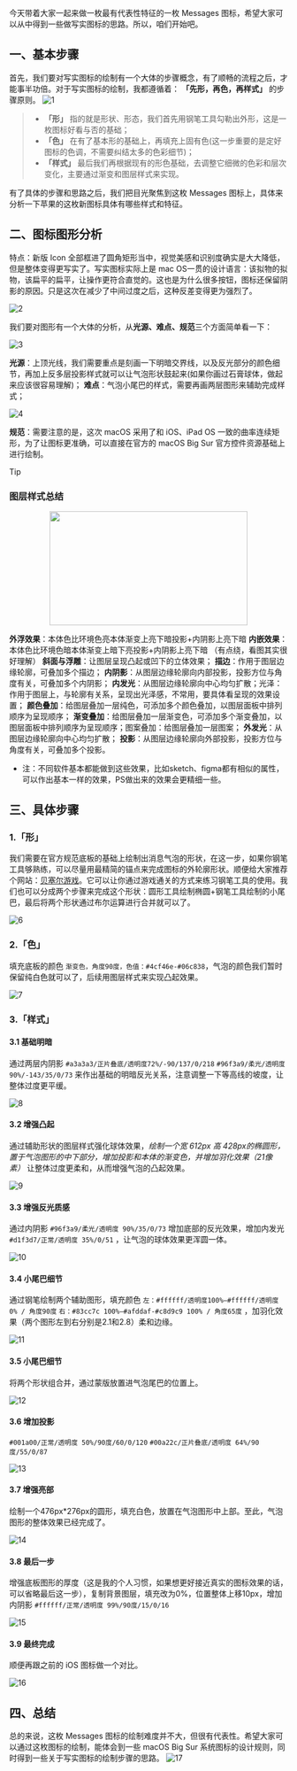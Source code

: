 今天带着大家一起来做一枚最有代表性特征的一枚 Messages 图标，希望大家可以从中得到一些做写实图标的思路。所以，咱们开始吧。

## 一、基本步骤  
 
首先，我们要对写实图标的绘制有一个大体的步骤概念，有了顺畅的流程之后，才能事半功倍。对于写实图标的绘制，我都遵循着： **「先形，再色，再样式」** 的步骤原则。
![1](https://github.com/user-attachments/assets/d9d3e73e-87a5-41b6-891e-d1fc488e45b1)

> - **「形」** 指的就是形状、形态，我们首先用钢笔工具勾勒出外形，这是一枚图标好看与否的基础； 
> - **「色」** 在有了基本形的基础上，再填充上固有色(这一步重要的是定好图标的色调，不需要纠结太多的色彩细节)； 
> - **「样式」** 最后我们再根据现有的形色基础，去调整它细微的色彩和层次变化，主要通过渐变和图层样式来实现。 
 
有了具体的步骤和思路之后，我们把目光聚焦到这枚 Messages 图标上，具体来分析一下苹果的这枚新图标具体有哪些样式和特征。

## 二、图标图形分析 
 
特点：新版 Icon 全部框进了圆角矩形当中，视觉美感和识别度确实是大大降低，但是整体变得更写实了。写实图标实际上是 mac OS一贯的设计语言：该拟物的拟物，该扁平的扁平，让操作更符合直觉的。这也是为什么很多按钮，图标还保留阴影的原因。只是这次在减少了中间过度之后，这种反差变得更为强烈了。

![2](https://github.com/user-attachments/assets/b8453608-29d7-4308-96ee-a5a521e58371)


我们要对图形有一个大体的分析，从**光源、难点、规范**三个方面简单看一下：

![3](https://github.com/user-attachments/assets/880a31dc-5ba4-466e-88f6-49d49d4fa581)


**光源**：上顶光线，我们需要重点是刻画一下明暗交界线，以及反光部分的颜色细节，再加上反多层投影样式就可以让气泡形状鼓起来(如果你画过石膏球体，做起来应该很容易理解)；
**难点**：气泡小尾巴的样式，需要再画两层图形来辅助完成样式；

![4](https://github.com/user-attachments/assets/371046df-3582-43e2-8c7b-10e79da2079c)


**规范**：需要注意的是，这次 macOS 采用了和 iOS、iPad OS 一致的曲率连续矩形，为了让图标更准确，可以直接在官方的 macOS Big Sur 官方控件资源基础上进行绘制。

> [!TIP]
> ### 图层样式总结
> <div align=center><img src="https://github.com/user-attachments/assets/0e7f8e65-abd9-4822-bc85-8719b6c8fa47" width="358.6" height="205.8"></div>
> 
> **外浮效果**：本体色比环境色亮本体渐变上亮下暗投影+内阴影上亮下暗 
> **内嵌效果**：本体色比环境色暗本体渐变上暗下亮投影+内阴影上亮下暗 （有点绕，看图其实很好理解） 
> **斜面与浮雕**：让图层呈现凸起或凹下的立体效果； 
> **描边**：作用于图层边缘轮廓，可叠加多个描边； 
> **内阴影**：从图层边缘轮廓向内部投影，投影方位与角度有关，可叠加多个内阴影； 
> **内发光**：从图层边缘轮廓向中心均匀扩散；光泽：作用于图层上，与轮廓有关系，呈现出光泽感，不常用，要具体看呈现的效果设置； 
> **颜色叠加**：给图层叠加一层纯色，可添加多个颜色叠加，以图层面板中排列顺序为呈现顺序； 
> **渐变叠加**：给图层叠加一层渐变色，可添加多个渐变叠加，以图层面板中排列顺序为呈现顺序；图案叠加：给图层叠加一层图案； 
> **外发光**：从图层边缘轮廓向中心均匀扩散； 
> **投影**：从图层边缘轮廓向外部投影，投影方位与角度有关，可叠加多个投影。 
> - 注：不同软件基本都能做到这些效果，比如sketch、figma都有相似的属性，可以作出基本一样的效果，PS做出来的效果会更精细一些。 

## 三、具体步骤 
### 1.「形」 
我们需要在官方规范底板的基础上绘制出消息气泡的形状，在这一步，如果你钢笔工具够熟练，可以尽量用最精简的锚点来完成图标的外轮廓形状。顺便给大家推荐个网站：[贝塞尔游戏](https://bezier.method.ac/)。它可以让你通过游戏通关的方式来练习钢笔工具的使用。我们也可以分成两个步骤来完成这个形状：圆形工具绘制椭圆+钢笔工具绘制的小尾巴，最后将两个形状通过布尔运算进行合并就可以了。

![6](https://github.com/user-attachments/assets/6052cbb7-5fe8-456d-b38c-9f7653179895)


### 2.「色」 
填充底板的颜色 `渐变色，角度90度，色值：#4cf46e-#06c838`，气泡的颜色我们暂时保留纯白色就可以了，后续用图层样式来实现凸起效果。

![7](https://github.com/user-attachments/assets/2cdace7c-cdda-449c-9931-02e1acedc71c)


### 3.「样式」 
#### 3.1 基础明暗
通过两层内阴影 `#a3a3a3/正片叠底/透明度72%/-90/137/0/218` `#96f3a9/柔光/透明度90%/-143/35/0/73` 来作出基础的明暗反光关系，注意调整一下等高线的坡度，让整体过度更平缓。

![8](https://github.com/user-attachments/assets/b824e952-1bd3-42d8-bc7b-7a5247c2451a)


#### 3.2 增强凸起
通过辅助形状的图层样式强化球体效果，*绘制一个宽 612px 高 428px的椭圆形，置于气泡图形的中下部分，增加投影和本体的渐变色，并增加羽化效果（21像素）* 让整体过度更柔和，从而增强气泡的凸起效果。

![9](https://github.com/user-attachments/assets/aeb5a78a-b734-4516-aecb-e3e4097f4342)


#### 3.3 增强反光质感
通过内阴影 `#96f3a9/柔光/透明度 90%/35/0/73` 增加底部的反光效果，增加内发光 `#d1f3d7/正常/透明度 35%/0/51` ，让气泡的球体效果更浑圆一体。

![10](https://github.com/user-attachments/assets/b470d6bf-eb61-40c3-83da-d706519c49c7)


#### 3.4 小尾巴细节
通过钢笔绘制两个辅助图形，填充颜色 `左：#ffffff/透明度100%—#ffffff/透明度 0% / 角度90度` `右：#83cc7c 100%—#afddaf-#c8d9c9 100% / 角度65度` ，加羽化效果（两个图形左到右分别是2.1和2.8）柔和边缘。

![11](https://github.com/user-attachments/assets/6da81cc3-ffec-4052-9612-f4b8bdf00301)


#### 3.5 小尾巴细节
将两个形状组合并，通过蒙版放置进气泡尾巴的位置上。

![12](https://github.com/user-attachments/assets/044a7467-b69f-46f4-a62d-068f75aaffd4)


#### 3.6 增加投影
`#001a00/正常/透明度 50%/90度/60/0/120` `#00a22c/正片叠底/透明度 64%/90度/55/0/87`

![13](https://github.com/user-attachments/assets/7989e32f-666d-43ff-9e01-3cfdf893a1ee)


#### 3.7 增强亮部
绘制一个476px*276px的圆形，填充白色，放置在气泡图形中上部。至此，气泡图形的整体效果已经完成了。

![14](https://github.com/user-attachments/assets/57cc53e3-5399-494a-9fff-5cd9a87ea2f4)

#### 3.8 最后一步
增强底板图形的厚度（这是我的个人习惯，如果想更好接近真实的图标效果的话，可以省略最后这一步），复制背景图层，填充改为0%，位置整体上移10px，增加内阴影 `#ffffff/正常/透明度 99%/90度/15/0/16`

![15](https://github.com/user-attachments/assets/305123e0-cced-49b8-a463-e6fe31b3aef1)


#### 3.9 最终完成
顺便再跟之前的 iOS 图标做一个对比。

![16](https://github.com/user-attachments/assets/3b534312-9bbf-48b7-b9cb-03ed42bc346a)


## 四、总结
总的来说，这枚 Messages 图标的绘制难度并不大，但很有代表性。希望大家可以通过这枚图标的绘制，能体会到一些 macOS Big Sur 系统图标的设计规则，同时得到一些关于写实图标的绘制步骤的思路。
![17](https://github.com/user-attachments/assets/b62fd730-0575-4983-afb5-dcc46668352f)

